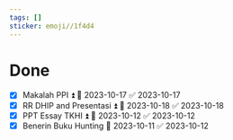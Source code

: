 ```yaml
---
tags: []
sticker: emoji//1f4d4
---
```


















# Done
- [x] Makalah PPI ⏫ 📅 2023-10-17 ✅ 2023-10-17
- [x] RR DHIP and Presentasi ⏫ 📅 2023-10-18 ✅ 2023-10-18
- [x] PPT Essay TKHI ⏫ 📅 2023-10-12 ✅ 2023-10-12
- [x] Benerin Buku Hunting 📅 2023-10-11 ✅ 2023-10-12